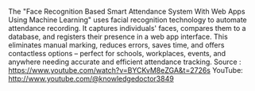 The "Face Recognition Based Smart Attendance System With Web Apps Using Machine Learning" uses facial recognition technology to automate attendance recording. It captures individuals' faces, compares them to a database, and registers their presence in a web app interface. This eliminates manual marking, reduces errors, saves time, and offers contactless options – perfect for schools, workplaces, events, and anywhere needing accurate and efficient attendance tracking.
Source : https://www.youtube.com/watch?v=BYCKvM8eZGA&t=2726s
YouTube: http://www.youtube.com/@knowledgedoctor3849
